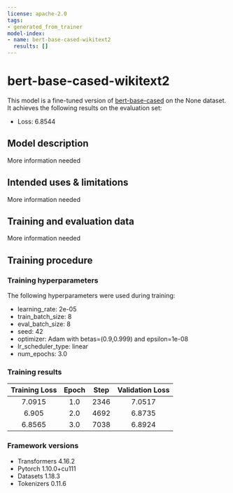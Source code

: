 ```yaml
---
license: apache-2.0
tags:
- generated_from_trainer
model-index:
- name: bert-base-cased-wikitext2
  results: []
---
```


<!-- This model card has been generated automatically according to the information the Trainer had access to. You
should probably proofread and complete it, then remove this comment. -->

# bert-base-cased-wikitext2

This model is a fine-tuned version of [bert-base-cased](https://huggingface.co/bert-base-cased) on the None dataset.
It achieves the following results on the evaluation set:
- Loss: 6.8544

## Model description

More information needed

## Intended uses & limitations

More information needed

## Training and evaluation data

More information needed

## Training procedure

### Training hyperparameters

The following hyperparameters were used during training:
- learning_rate: 2e-05
- train_batch_size: 8
- eval_batch_size: 8
- seed: 42
- optimizer: Adam with betas=(0.9,0.999) and epsilon=1e-08
- lr_scheduler_type: linear
- num_epochs: 3.0

### Training results

| Training Loss | Epoch | Step | Validation Loss |
|:-------------:|:-----:|:----:|:---------------:|
| 7.0915        | 1.0   | 2346 | 7.0517          |
| 6.905         | 2.0   | 4692 | 6.8735          |
| 6.8565        | 3.0   | 7038 | 6.8924          |


### Framework versions

- Transformers 4.16.2
- Pytorch 1.10.0+cu111
- Datasets 1.18.3
- Tokenizers 0.11.6
